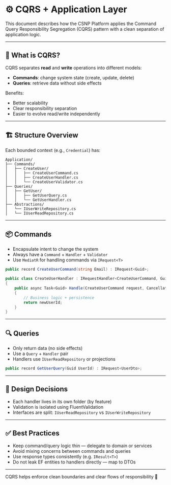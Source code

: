 # ⚙️ CQRS + Application Layer

This document describes how the CSNP Platform applies the Command Query Responsibility Segregation (CQRS) pattern with a clean separation of application logic.

---

## 🧩 What is CQRS?

CQRS separates **read** and **write** operations into different models:
- **Commands**: change system state (create, update, delete)
- **Queries**: retrieve data without side effects

Benefits:
- Better scalability
- Clear responsibility separation
- Easier to evolve read/write independently

---

## 🏗 Structure Overview

Each bounded context (e.g., `Credential`) has:

```
Application/
├── Commands/
│   ├── CreateUser/
│   │   ├── CreateUserCommand.cs
│   │   ├── CreateUserHandler.cs
│   │   └── CreateUserValidator.cs
├── Queries/
│   ├── GetUser/
│   │   ├── GetUserQuery.cs
│   │   └── GetUserHandler.cs
├── Abstractions/
│   └── IUserWriteRepository.cs
│   └── IUserReadRepository.cs
```

---

## 📦 Commands

- Encapsulate intent to change the system
- Always have a `Command` + `Handler` + `Validator`
- Use `MediatR` for handling commands via `IRequest<T>`

```csharp
public record CreateUserCommand(string Email) : IRequest<Guid>;
```

```csharp
public class CreateUserHandler : IRequestHandler<CreateUserCommand, Guid>
{
    public async Task<Guid> Handle(CreateUserCommand request, CancellationToken ct)
    {
        // Business logic + persistence
        return newUserId;
    }
}
```

---

## 🔍 Queries

- Only return data (no side effects)
- Use a `Query` + `Handler` pair
- Handlers use `IUserReadRepository` or projections

```csharp
public record GetUserQuery(Guid UserId) : IRequest<UserDto>;
```

---

## 🧠 Design Decisions

- Each handler lives in its own folder (by feature)
- Validation is isolated using FluentValidation
- Interfaces are split: `IUserReadRepository` vs `IUserWriteRepository`

---

## ✅ Best Practices

- Keep command/query logic thin — delegate to domain or services
- Avoid mixing concerns between commands and queries
- Use response types consistently (e.g. `IResult<T>`)
- Do not leak EF entities to handlers directly — map to DTOs

---

CQRS helps enforce clean boundaries and clear flows of responsibility 🧠

